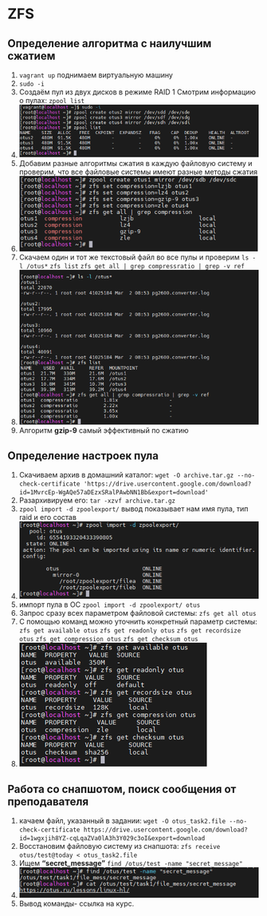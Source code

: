 # ZFS
## Определение алгоритма с наилучшим сжатием
1. ``` vagrant up ```  поднимаем виртуальную машину
2. ``` sudo -i ```
3. Создаём пул из двух дисков в режиме RAID 1   Смотрим информацию о пулах: ``` zpool list ```
4. ![alt text](./Pictures/1.png)
5. Добавим разные алгоритмы сжатия в каждую файловую систему и проверим, что все файловые системы имеют разные методы сжатия
6. ![alt text](./Pictures/2.png)
7. Скачаем один и тот же текстовый файл во все пулы и проверим ``` ls -l /otus* ```    ``` zfs list ```   ``` zfs get all | grep compressratio | grep -v ref ```
8. ![alt text](./Pictures/3.png)
9. Алгоритм **gzip-9** самый эффективный по сжатию
## Определение настроек пула
1. Скачиваем архив в домашний каталог: ``` wget -O archive.tar.gz --no-check-certificate 'https://drive.usercontent.google.com/download?id=1MvrcEp-WgAQe57aDEzxSRalPAwbNN1Bb&export=download' ```
2. Разархивируем его: ``` tar -xzvf archive.tar.gz ```
3.  ``` zpool import -d zpoolexport/ ```   вывод показывает нам имя пула, тип raid и его состав
4.  ![alt text](./Pictures/4.png)
5.  импорт пула в ОС  ``` zpool import -d zpoolexport/ otus ```
6.  Запрос сразу всех параметром файловой системы: ``` zfs get all otus ```
7.  С помощью команд можно уточнить конкретный параметр системы: ``` zfs get available otus ``` ``` zfs get readonly otus ``` ``` zfs get recordsize otus ```  ``` zfs get compression otus ``` ``` zfs get checksum otus ```
8.  ![alt text](./Pictures/5.png)
## Работа со снапшотом, поиск сообщения от преподавателя
1. качаем файл, указанный в задании:  ``` wget -O otus_task2.file --no-check-certificate https://drive.usercontent.google.com/download?id=1wgxjih8YZ-cqLqaZVa0lA3h3Y029c3oI&export=download ```
2. Восстановим файловую систему из снапшота:   ``` zfs receive otus/test@today < otus_task2.file ```
3. Ищем **“secret_message”**    ``` find /otus/test -name "secret_message" ```
4. ![alt text](./Pictures/6.png)
5. Вывод команды- ссылка на курс.  
